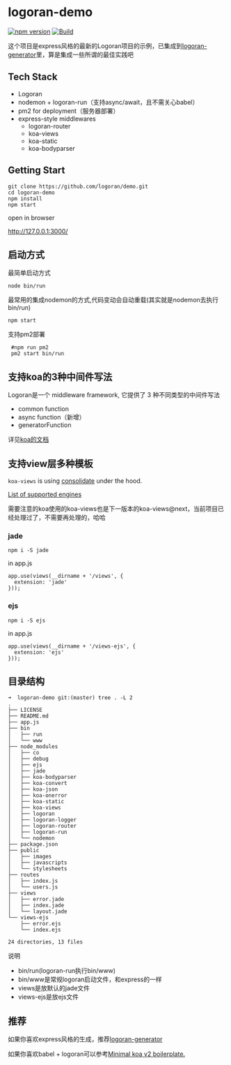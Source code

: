 # logoran-demo

[![npm version](https://badge.fury.io/js/koa2-demo.svg)](http://badge.fury.io/js/logoran-run)
[![Build](https://travis-ci.org/17koa/koa2-demo.svg?branch=master)](https://travis-ci.org/17koa/koa2-demo)



这个项目是express风格的最新的Logoran项目的示例，已集成到[logoran-generator](https://github.com/logoran/generator)里，算是集成一些所谓的最佳实践吧

## Tech Stack

- Logoran
- nodemon + logoran-run（支持async/await，且不需关心babel）
- pm2 for deployment（服务器部署）
- express-style middlewares
  - logoran-router
  - koa-views
  - koa-static
  - koa-bodyparser

## Getting Start

```
git clone https://github.com/logoran/demo.git
cd logoran-demo
npm install
npm start
```

open in browser

http://127.0.0.1:3000/ 

## 启动方式

最简单启动方式

```
node bin/run
```

最常用的集成nodemon的方式,代码变动会自动重载(其实就是nodemon去执行bin/run)

```
npm start
```

支持pm2部署

```
 #npm run pm2
 pm2 start bin/run 
```
## 支持koa的3种中间件写法

Logoran是一个 middleware framework, 它提供了 3 种不同类型的中间件写法

- common function
- async function（新增）
- generatorFunction

详见[koa的文档](https://github.com/koajs/koa/blob/v2.x/Readme.md)

## 支持view层多种模板


`koa-views` is using [consolidate](https://github.com/tj/consolidate.js) under the hood.

[List of supported engines](https://github.com/tj/consolidate.js#supported-template-engines)


需要注意的koa使用的koa-views也是下一版本的koa-views@next，当前项目已经处理过了，不需要再处理的，哈哈


### jade 

```
npm i -S jade
```

in app.js

```
app.use(views(__dirname + '/views', {
  extension: 'jade'
}));
```

### ejs

```
npm i -S ejs
```

in app.js

```
app.use(views(__dirname + '/views-ejs', {
  extension: 'ejs' 
}));
```

## 目录结构

```
➜  logoran-demo git:(master) tree . -L 2
.
├── LICENSE
├── README.md
├── app.js
├── bin
│   ├── run
│   └── www
├── node_modules
│   ├── co
│   ├── debug
│   ├── ejs
│   ├── jade
│   ├── koa-bodyparser
│   ├── koa-convert
│   ├── koa-json
│   ├── koa-onerror
│   ├── koa-static
│   ├── koa-views
│   ├── logoran
│   ├── logoran-logger
│   ├── logoran-router
│   ├── logoran-run
│   └── nodemon
├── package.json
├── public
│   ├── images
│   ├── javascripts
│   └── stylesheets
├── routes
│   ├── index.js
│   └── users.js
├── views
│   ├── error.jade
│   ├── index.jade
│   └── layout.jade
└── views-ejs
    ├── error.ejs
    └── index.ejs

24 directories, 13 files
```

说明

- bin/run(logoran-run执行bin/www)
- bin/www是常规logoran启动文件，和express的一样
- views是放默认的jade文件
- views-ejs是放ejs文件


## 推荐

如果你喜欢express风格的生成，推荐[logoran-generator](https://github.com/logoran/generator)

如果你喜欢babel + logoran可以参考[Minimal koa v2 boilerplate.](https://github.com/geekplux/koa2-boilerplate)